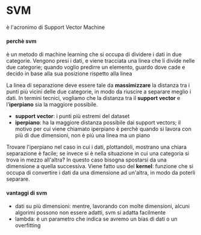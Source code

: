 # SVM
è l'acronimo di Support Vector Machine

#### perchè svm
è un metodo di machine learning che si occupa di dividere i dati in due categorie.
Vengono presi i dati, e viene tracciata una linea che li divide nelle due categorie; quando voglio predirre un elemento, guardo dove cade e decido in base alla sua posizione rispetto alla linea

La linea di separazione deve essere tale da **massimizzare** la distanza tra i punti più vicini delle due categorie, in modo da riuscire a separare meglio i dati.
In termini tecnici, vogliamo che la distanza tra il **support vector** e l'**iperpiano** sia la maggiore possibile.
- **support vector**: i punti più estremi del dataset
- **iperpiano**: ha la maggiore distanza possibile dai support vectors; il motivo per cui viene chiamato iperpiano è perchè quando si lavora con più di due dimensioni, non è più una linea ma un piano

Trovare l'iperpiano nel caso in cui i dati, plottandoli, mostrano una chiara separazione è facile; se invece si è nella situazione in cui una categoria si trova in mezzo all'altra?
In questo caso bisogna spostarsi da una dimensione a quella successiva. Viene fatto uso del **kernel**: funzione che si occupa di convertire i dati da una dimensione ad un'altra, in modo da poterli separare.

#### vantaggi di svm
- dati su più dimensioni: mentre, lavorando con molte dimensioni, alcuni algorimi possono non essere adatti, svm si adatta facilmente
- lambda: è un parametro che indica se avremo un bias di dati o un overfitting